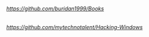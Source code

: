 ###### https://github.com/buridan1999/Books
###### https://github.com/mytechnotalent/Hacking-Windows
